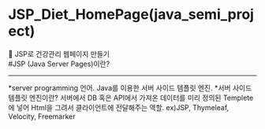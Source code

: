 # JSP_Diet_HomePage(java_semi_project)
:page_with_curl: JSP로 건강관리 웹페이지 만들기</br>
#JSP (Java Server Pages)이란?
<hr/>
*server programming 언어. Java를 이용한 서버 사이드 템플릿 엔진.
 *서버 사이드 템플릿 엔진이란? 서버에서 DB 혹은 API에서 가져온 데이터를 미리 정의된 Templete에 넣어 Html을 그려서 클라이언트에 전달해주는 역할. ex)JSP, Thymeleaf, Velocity, Freemarker 
